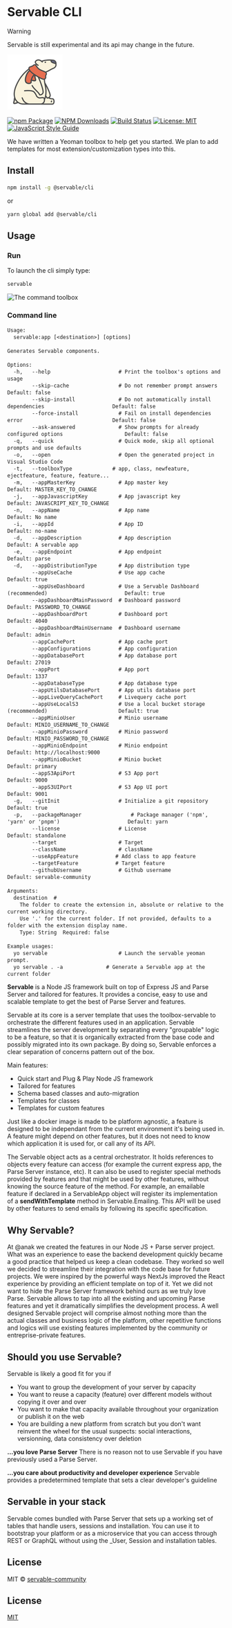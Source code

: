 # Servable CLI

> [!WARNING]
> Servable is still experimental and its api may change in the future.

![logo](/static/img/icon.png)

[![npm Package](https://img.shields.io/npm/v/toolbox-servable.svg?style=flat-square)](https://www.npmjs.org/package/toolbox-servable)
[![NPM Downloads](https://img.shields.io/npm/dm/toolbox-servable.svg)](https://npmjs.org/package/toolbox-servable)
[![Build Status](https://github.com/servable-community/toolbox-servable/actions/workflows/release.yml/badge.svg)](https://github.com/servable-community/toolbox-servable/actions/tests.yml)
[![License: MIT](https://img.shields.io/badge/License-MIT-yellow.svg)](https://opensource.org/licenses/MIT)
[![JavaScript Style Guide](https://img.shields.io/badge/code_style-standard-brightgreen.svg)](https://standardjs.com)


We have written a Yeoman toolbox to help get you started. We plan to add templates for most extension/customization types into this.

## Install

```bash
npm install -g @servable/cli
```
or

```bash
yarn global add @servable/cli
```

## Usage

### Run
To launch the cli simply type:

```bash
servable
```

![The command toolbox](/static/img/s1.png)

### Command line

```
Usage:
  servable:app [<destination>] [options]

Generates Servable components.

Options:
  -h,   --help                      # Print the toolbox's options and usage
        --skip-cache                # Do not remember prompt answers                                 Default: false
        --skip-install              # Do not automatically install dependencies                      Default: false
        --force-install             # Fail on install dependencies error                             Default: false
        --ask-answered              # Show prompts for already configured options                    Default: false
  -q,   --quick                     # Quick mode, skip all optional prompts and use defaults
  -o,   --open                      # Open the generated project in Visual Studio Code
  -t,   --toolboxType             # app, class, newfeature, ejectfeature, feature, feature...
  -m,   --appMasterKey              # App master key                                                 Default: MASTER_KEY_TO_CHANGE
  -j,   --appJavascriptKey          # App javascript key                                             Default: JAVASCRIPT_KEY_TO_CHANGE
  -n,   --appName                   # App name                                                       Default: No name
  -i,   --appId                     # App ID                                                         Default: no-name
  -d,   --appDescription            # App description                                                Default: A servable app
  -e,   --appEndpoint               # App endpoint                                                   Default: parse
  -d,   --appDistributionType       # App distribution type
        --appUseCache               # Use app cache                                                  Default: true
        --appUseDashboard           # Use a Servable Dashboard (recommended)                         Default: true
        --appDashboardMainPassword  # Dashboard password                                             Default: PASSWORD_TO_CHANGE
        --appDashboardPort          # Dashboard port                                                 Default: 4040
        --appDashboardMainUsername  # Dashboard username                                             Default: admin
        --appCachePort              # App cache port
        --appConfigurations         # App configuration
        --appDatabasePort           # App database port                                              Default: 27019
        --appPort                   # App port                                                       Default: 1337
        --appDatabaseType           # App database type
        --appUtilsDatabasePort      # App utils database port
        --appLiveQueryCachePort     # Livequery cache port
        --appUseLocalS3             # Use a local bucket storage (recommended)                       Default: true
        --appMinioUser              # Minio username                                                 Default: MINIO_USERNAME_TO_CHANGE
        --appMinioPassword          # Minio password                                                 Default: MINIO_PASSWORD_TO_CHANGE
        --appMinioEndpoint          # Minio endpoint                                                 Default: http://localhost:9000
        --appMinioBucket            # Minio bucket                                                   Default: primary
        --appS3ApiPort              # S3 App port                                                    Default: 9000
        --appS3UIPort               # S3 App UI port                                                 Default: 9001
  -g,   --gitInit                   # Initialize a git repository                                    Default: true
  -p,   --packageManager                # Package manager ('npm', 'yarn' or 'pnpm')                      Default: yarn
        --license                   # License                                                        Default: standalone
        --target                    # Target
        --className                 # className
        --useAppFeature            # Add class to app feature
        --targetFeature            # Target feature
        --githubUsername            # Github username                                                Default: servable-community

Arguments:
  destination  #
    The folder to create the extension in, absolute or relative to the current working directory.
    Use '.' for the current folder. If not provided, defaults to a folder with the extension display name.
    Type: String  Required: false

Example usages:
  yo servable                       # Launch the servable yeoman prompt.
  yo servable . -a              # Generate a Servable app at the current folder
```


**Servable** is a Node JS framework built on top of Express JS and Parse Server and tailored for features. It provides a concise, easy to use and scalable template to get the best of Parse Server and features.

Servable at its core is a server template that uses the toolbox-servable to orchestrate the different features used in an application. Servable streamlines the server development by separating every "groupable" logic to be a feature, so that it is organically extracted from the base code and possibly migrated into its own package. By doing so, Servable enforces a clear separation of concerns pattern out of the box.

Main features:
- Quick start and Plug & Play Node JS framework
- Tailored for features
- Schema based classes and auto-migration
- Templates for classes
- Templates for custom features


Just like a docker image is made to be platform agnostic, a feature is designed to be independant from the current environment it's being used in. A feature might depend on other features, but it does not need to know which application it is used for, or call any of its API.

The Servable object acts as a central orchestrator. It holds references to objects every feature can access (for example the current express app, the Parse Server instance, etc). It can also be used to register special methods provided by features and that might be used by other features, without knowing the source feature of the method. For example, an emailable feature if declared in a ServableApp object will register its implementation of a **sendWithTemplate** method in Servable.Emailing. This API will be used by other features to send emails by following its specific specification.

## Why Servable?
At @anak we created the features in our Node JS + Parse server project. What was an experience to ease the backend development quickly became a good practice that helped us keep a clean codebase. They worked so well we decided to streamline their integration with the code base for future projects. We were inspired by the powerful ways NextJs improved the React experience by providing an efficient template on top of it. Yet we did not want to hide the Parse Server framework behind ours as we truly love Parse. Servable allows to tap into all the existing and upcoming Parse features and yet it dramatically simplifies the development process. A well designed Servable project will comprise almost nothing more than the actual classes and business logic of the platform, other repetitive functions and logics will use existing features implemented by the community or entreprise-private features.

## Should you use Servable?
Servable is likely a good fit for you if
- You want to group the development of your server by capacity
- You want to reuse a capacity (feature) over different models without copying it over and over
- You want to make that capacity available throughout your organization or publish it on the web
- You are building a new platform from scratch but you don't want reinvent the wheel for the usual suspects: social interactions, versionning, data consistency over deletion

**...you love Parse Server**
There is no reason not to use Servable if you have previously used a Parse Server.

**...you care about productivity and developer experience**
Servable provides a predetermined template that sets a clear developer's guideline

## Servable in your stack
Servable comes bundled with Parse Server that sets up a working set of tables that handle users, sessions and installation. You can use it to bootstrap your platform or as a microservice that you can access through REST or GraphQL without using the _User, Session and installation tables.


## License

MIT © [servable-community](https://github.com/servable-community)



## License

[MIT](LICENSE)
